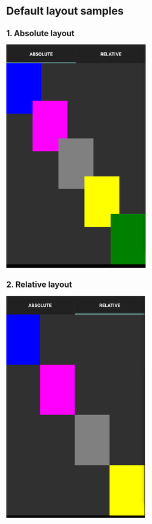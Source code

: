 # Default layout samples

## 1. Absolute layout

![absolute layout](https://github.com/Kimserey/XamarinFormsDefaultLayoutSample/blob/master/img/absolute.png?raw=true)

## 2. Relative layout

![relative layout](https://github.com/Kimserey/XamarinFormsDefaultLayoutSample/blob/master/img/relative.png?raw=true)
